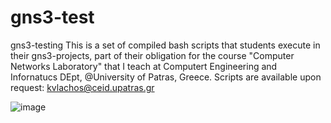 # gns3-test
gns3-testing
This is a set of compiled bash scripts that students execute in their gns3-projects, part of their obligation for the course "Computer Networks Laboratory" 
that I teach at Computert Engineering and Infornatucs DEpt, @University of Patras, Greece.
Scripts are available upon request: kvlachos@ceid.upatras.gr


![image](https://user-images.githubusercontent.com/8039079/224554713-b5fd9a1f-b95f-49c9-bdcf-e535d66c72f7.png)
